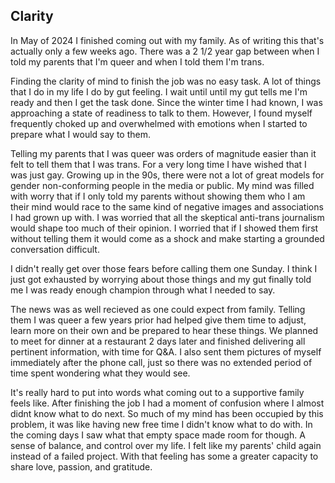 ## Clarity

In May of 2024 I finished coming out with my family. As of writing this that's actually only a few weeks ago. There was a 2 1/2 year gap between when I told my parents that I'm queer and when I told them I'm trans.

Finding the clarity of mind to finish the job was no easy task. A lot of things that I do in my life I do by gut feeling. I wait until until my gut tells me I'm ready and then I get the task done. Since the winter time I had known, I was approaching a state of readiness to talk to them. However, I found myself frequently choked up and overwhelmed with emotions when I started to prepare what I would say to them.

Telling my parents that I was queer was orders of magnitude easier than it felt to tell them that I was trans. For a very long time I have wished that I was just gay. Growing up in the 90s, there were not a lot of great models for gender non-conforming people in the media or public. My mind was filled with worry that if I only told my parents without showing them who I am their mind would race to the same kind of negative images and associations I had grown up with. I was worried that all the skeptical anti-trans journalism would shape too much of their opinion. I worried that if I showed them first without telling them it would come as a shock and make starting a grounded conversation difficult.

I didn't really get over those fears before calling them one Sunday. I think I just got exhausted by worrying about those things and my gut finally told me I was ready enough champion through what I needed to say. 

The news was as well recieved as one could expect from family. Telling them I was queer a few years prior had helped give them time to adjust, learn more on their own and be prepared to hear these things. We planned to meet for dinner at a restaurant 2 days later and finished delivering all pertinent information, with time for Q&amp;A. I also sent them pictures of myself immediately after the phone call, just so there was no extended period of time spent wondering what they would see. 

It's really hard to put into words what coming out to a supportive family feels like. After finishing the job I had a moment of confusion where I almost didnt know what to do next. So much of my mind has been occupied by this problem, it was like having new free time I didn't know what to do with. In the coming days I saw what that empty space made room for though. A sense of balance, and control over my life. I felt like my parents' child again instead of a failed project. With that feeling has some a greater capacity to share love, passion, and gratitude.